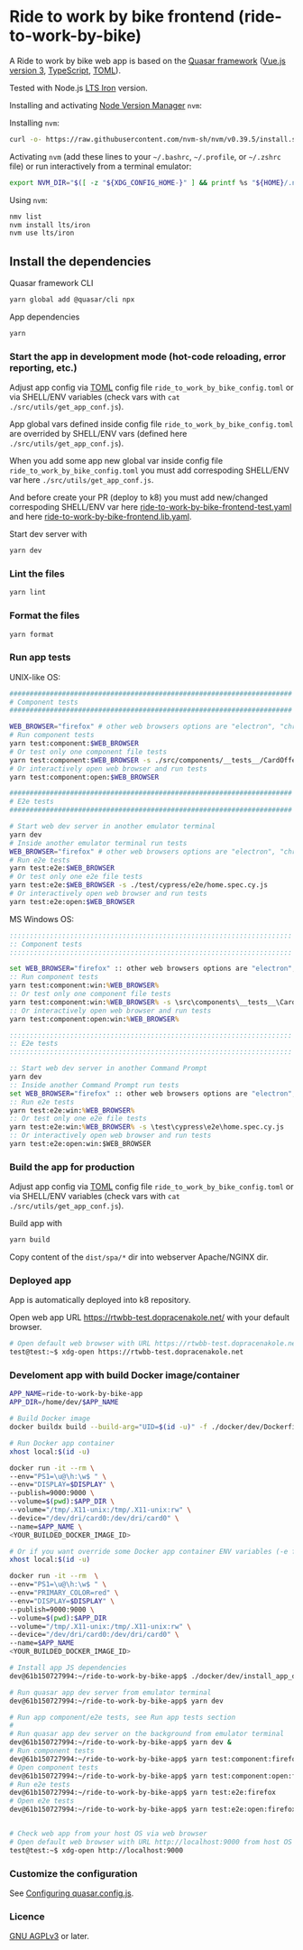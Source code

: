# Ride to work by bike frontend (ride-to-work-by-bike)

A Ride to work by bike web app is based on the [Quasar framework](https://quasar.dev/)
([Vue.js version 3](https://vuejs.org/), [TypeScript](https://www.typescriptlang.org/),
[TOML](https://toml.io)).

Tested with Node.js [LTS Iron](https://nodejs.org/en/download/releases) version.

Installing and activating [Node Version Manager](https://github.com/nvm-sh/nvm/blob/master/README.md#installing-and-updating) `nvm`:

Installing `nvm`:

```bash
curl -o- https://raw.githubusercontent.com/nvm-sh/nvm/v0.39.5/install.sh | bash
```

Activating `nvm` (add these lines to your `~/.bashrc`, `~/.profile`, or `~/.zshrc` file)
or run interactively from a terminal emulator:

```bash
export NVM_DIR="$([ -z "${XDG_CONFIG_HOME-}" ] && printf %s "${HOME}/.nvm" || printf %s "${XDG_CONFIG_HOME}/nvm")" && [ -s "$NVM_DIR/nvm.sh" ] && \. "$NVM_DIR/nvm.sh"
```

Using `nvm`:

```bash
nmv list
nvm install lts/iron
nvm use lts/iron
```

## Install the dependencies

Quasar framework CLI

```bash
yarn global add @quasar/cli npx
```

App dependencies

```bash
yarn
```

### Start the app in development mode (hot-code reloading, error reporting, etc.)

Adjust app config via [TOML](https://toml.io/en/) config file `ride_to_work_by_bike_config.toml` or
via SHELL/ENV variables (check vars with `cat ./src/utils/get_app_conf.js`).

App global vars defined inside config file `ride_to_work_by_bike_config.toml` are overrided
by SHELL/ENV vars (defined here `./src/utils/get_app_conf.js`).

When you add some app new global var inside config file `ride_to_work_by_bike_config.toml` you must
add correspoding SHELL/ENV var here `./src/utils/get_app_conf.js`.

And before create your PR (deploy to k8) you must add new/changed correspoding SHELL/ENV var here
[ride-to-work-by-bike-frontend-test.yaml](https://github.com/auto-mat/k8s/blob/master/manifests/config-maps/ride-to-work-by-bike-frontend-test.yaml#)
and here [ride-to-work-by-bike-frontend.lib.yaml](https://github.com/auto-mat/k8s/blob/master/manifests/ytt/lib/ride-to-work-by-bike-frontend.lib.yaml).

Start dev server with

```bash
yarn dev
```

### Lint the files

```bash
yarn lint
```

### Format the files

```bash
yarn format
```

### Run app tests

UNIX-like OS:

```bash
######################################################################
# Component tests
######################################################################

WEB_BROWSER="firefox" # other web browsers options are "electron", "chrome", "edge"
# Run component tests
yarn test:component:$WEB_BROWSER
# Or test only one component file tests
yarn test:component:$WEB_BROWSER -s ./src/components/__tests__/CardOffer.cy.js
# Or interactively open web browser and run tests
yarn test:component:open:$WEB_BROWSER

######################################################################
# E2e tests
######################################################################

# Start web dev server in another emulator terminal
yarn dev
# Inside another emulator terminal run tests
WEB_BROWSER="firefox" # other web browsers options are "electron", "chrome", "edge"
# Run e2e tests
yarn test:e2e:$WEB_BROWSER
# Or test only one e2e file tests
yarn test:e2e:$WEB_BROWSER -s ./test/cypress/e2e/home.spec.cy.js
# Or interactively open web browser and run tests
yarn test:e2e:open:$WEB_BROWSER
```

MS Windows OS:

```cmd
::::::::::::::::::::::::::::::::::::::::::::::::::::::::::::::::::::::
:: Component tests
::::::::::::::::::::::::::::::::::::::::::::::::::::::::::::::::::::::

set WEB_BROWSER="firefox" :: other web browsers options are "electron", "chrome", "edge"
:: Run component tests
yarn test:component:win:%WEB_BROWSER%
:: Or test only one component file tests
yarn test:component:win:%WEB_BROWSER% -s \src\components\__tests__\CardOffer.cy.js
:: Or interactively open web browser and run tests
yarn test:component:open:win:%WEB_BROWSER%

::::::::::::::::::::::::::::::::::::::::::::::::::::::::::::::::::::::
:: E2e tests
::::::::::::::::::::::::::::::::::::::::::::::::::::::::::::::::::::::

:: Start web dev server in another Command Prompt
yarn dev
:: Inside another Command Prompt run tests
set WEB_BROWSER="firefox" :: other web browsers options are "electron", "chrome", "edge"
:: Run e2e tests
yarn test:e2e:win:%WEB_BROWSER%
:: Or test only one e2e file tests
yarn test:e2e:win:%WEB_BROWSER% -s \test\cypress\e2e\home.spec.cy.js
:: Or interactively open web browser and run tests
yarn test:e2e:open:win:$WEB_BROWSER
```

### Build the app for production

Adjust app config via [TOML](https://toml.io/en/) config file `ride_to_work_by_bike_config.toml` or
via SHELL/ENV variables (check vars with `cat ./src/utils/get_app_conf.js`).

Build app with

```bash
yarn build
```

Copy content of the `dist/spa/*` dir into webserver Apache/NGINX dir.

### Deployed app

App is automatically deployed into k8 repository.

Open web app URL https://rtwbb-test.dopracenakole.net/ with your default browser.

```bash
# Open default web browser with URL https://rtwbb-test.dopracenakole.net/ from the emulator terminal
test@test:~$ xdg-open https://rtwbb-test.dopracenakole.net
```

### Develoment app with build Docker image/container

```bash
APP_NAME=ride-to-work-by-bike-app
APP_DIR=/home/dev/$APP_NAME

# Build Docker image
docker buildx build --build-arg="UID=$(id -u)" -f ./docker/dev/Dockerfile .

# Run Docker app container
xhost local:$(id -u)

docker run -it --rm \
--env="PS1=\u@\h:\w$ " \
--env="DISPLAY=$DISPLAY" \
--publish=9000:9000 \
--volume=$(pwd):$APP_DIR \
--volume="/tmp/.X11-unix:/tmp/.X11-unix:rw" \
--device="/dev/dri/card0:/dev/dri/card0" \
--name=$APP_NAME \
<YOUR_BUILDED_DOCKER_IMAGE_ID>

# Or if you want override some Docker app container ENV variables (-e flag)
xhost local:$(id -u)

docker run -it --rm  \
--env="PS1=\u@\h:\w$ " \
--env="PRIMARY_COLOR=red" \
--env="DISPLAY=$DISPLAY" \
--publish=9000:9000 \
--volume=$(pwd):$APP_DIR
--volume="/tmp/.X11-unix:/tmp/.X11-unix:rw" \
--device="/dev/dri/card0:/dev/dri/card0" \
--name=$APP_NAME
<YOUR_BUILDED_DOCKER_IMAGE_ID>

# Install app JS dependencies
dev@61b150727994:~/ride-to-work-by-bike-app$ ./docker/dev/install_app_dependencies.sh

# Run quasar app dev server from emulator terminal
dev@61b150727994:~/ride-to-work-by-bike-app$ yarn dev

# Run app component/e2e tests, see Run app tests section
#
# Run quasar app dev server on the background from emulator terminal
dev@61b150727994:~/ride-to-work-by-bike-app$ yarn dev &
# Run component tests
dev@61b150727994:~/ride-to-work-by-bike-app$ yarn test:component:firefox
# Open component tests
dev@61b150727994:~/ride-to-work-by-bike-app$ yarn test:component:open:firefox
# Run e2e tests
dev@61b150727994:~/ride-to-work-by-bike-app$ yarn test:e2e:firefox
# Open e2e tests
dev@61b150727994:~/ride-to-work-by-bike-app$ yarn test:e2e:open:firefox


# Check web app from your host OS via web browser
# Open default web browser with URL http://localhost:9000 from host OS emulator terminal
test@test:~$ xdg-open http://localhost:9000
```

### Customize the configuration

See [Configuring quasar.config.js](https://v2.quasar.dev/quasar-cli-vite/quasar-config-js).

### Licence

[GNU AGPLv3](https://www.gnu.org/licenses/agpl-3.0.en.html) or later.
